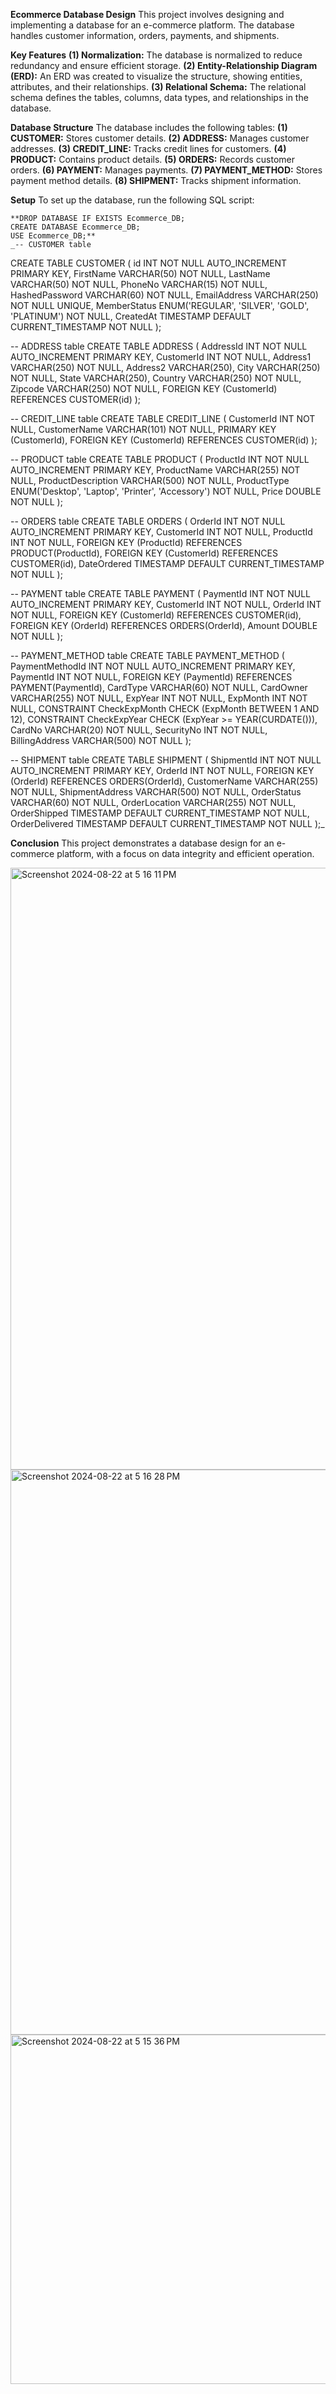 **Ecommerce Database Design**
  This project involves designing and implementing a database for an e-commerce platform. The database handles customer information, orders, payments, and shipments.

**Key Features**
  **(1) Normalization:** The database is normalized to reduce redundancy and ensure efficient storage.
  **(2) Entity-Relationship Diagram (ERD):** An ERD was created to visualize the structure, showing entities, attributes, and their relationships.
  **(3) Relational Schema:** The relational schema defines the tables, columns, data types, and relationships in the database.

**Database Structure**
The database includes the following tables:
  **(1) CUSTOMER:** Stores customer details.
  **(2) ADDRESS:** Manages customer addresses.
  **(3) CREDIT_LINE:** Tracks credit lines for customers.
  **(4) PRODUCT:** Contains product details.
  **(5) ORDERS:** Records customer orders.
  **(6) PAYMENT:** Manages payments.
  **(7) PAYMENT_METHOD:** Stores payment method details.
  **(8) SHIPMENT:** Tracks shipment information.
  
**Setup**
  To set up the database, run the following SQL script:
  
    **DROP DATABASE IF EXISTS Ecommerce_DB;
    CREATE DATABASE Ecommerce_DB;
    USE Ecommerce_DB;**
    _-- CUSTOMER table
CREATE TABLE CUSTOMER (
    id INT NOT NULL AUTO_INCREMENT PRIMARY KEY,
    FirstName VARCHAR(50) NOT NULL,
    LastName VARCHAR(50) NOT NULL,
    PhoneNo VARCHAR(15) NOT NULL,
    HashedPassword VARCHAR(60) NOT NULL,
    EmailAddress VARCHAR(250) NOT NULL UNIQUE,
    MemberStatus ENUM('REGULAR', 'SILVER', 'GOLD', 'PLATINUM') NOT NULL,
    CreatedAt TIMESTAMP DEFAULT CURRENT_TIMESTAMP NOT NULL
);

-- ADDRESS table
CREATE TABLE ADDRESS (
    AddressId INT NOT NULL AUTO_INCREMENT PRIMARY KEY,
    CustomerId INT NOT NULL,
    Address1 VARCHAR(250) NOT NULL,
    Address2 VARCHAR(250),
    City VARCHAR(250) NOT NULL,
    State VARCHAR(250),
    Country VARCHAR(250) NOT NULL,
    Zipcode VARCHAR(250) NOT NULL,
    FOREIGN KEY (CustomerId) REFERENCES CUSTOMER(id)
);

-- CREDIT_LINE table
CREATE TABLE CREDIT_LINE (
    CustomerId INT NOT NULL,
    CustomerName VARCHAR(101) NOT NULL, 
    PRIMARY KEY (CustomerId),
    FOREIGN KEY (CustomerId) REFERENCES CUSTOMER(id)
);


-- PRODUCT table
CREATE TABLE PRODUCT (
    ProductId INT NOT NULL AUTO_INCREMENT PRIMARY KEY,
    ProductName VARCHAR(255) NOT NULL,
    ProductDescription VARCHAR(500) NOT NULL,
    ProductType ENUM('Desktop', 'Laptop', 'Printer', 'Accessory') NOT NULL,
    Price DOUBLE NOT NULL
);

-- ORDERS table
CREATE TABLE ORDERS (
    OrderId INT NOT NULL AUTO_INCREMENT PRIMARY KEY,
    CustomerId INT NOT NULL,
    ProductId INT NOT NULL,
    FOREIGN KEY (ProductId) REFERENCES PRODUCT(ProductId),
    FOREIGN KEY (CustomerId) REFERENCES CUSTOMER(id),
    DateOrdered TIMESTAMP DEFAULT CURRENT_TIMESTAMP NOT NULL
);

-- PAYMENT table
CREATE TABLE PAYMENT (
    PaymentId INT NOT NULL AUTO_INCREMENT PRIMARY KEY,
    CustomerId INT NOT NULL,
    OrderId INT NOT NULL,
    FOREIGN KEY (CustomerId) REFERENCES CUSTOMER(id),
    FOREIGN KEY (OrderId) REFERENCES ORDERS(OrderId),
    Amount DOUBLE NOT NULL
);

-- PAYMENT_METHOD table
CREATE TABLE PAYMENT_METHOD (
    PaymentMethodId INT NOT NULL AUTO_INCREMENT PRIMARY KEY,
    PaymentId INT NOT NULL,
    FOREIGN KEY (PaymentId) REFERENCES PAYMENT(PaymentId),
    CardType VARCHAR(60) NOT NULL,
    CardOwner VARCHAR(255) NOT NULL,
    ExpYear INT NOT NULL,
    ExpMonth INT NOT NULL,
    CONSTRAINT CheckExpMonth CHECK (ExpMonth BETWEEN 1 AND 12),
    CONSTRAINT CheckExpYear CHECK (ExpYear >= YEAR(CURDATE())),
    CardNo VARCHAR(20) NOT NULL,
    SecurityNo INT NOT NULL,
    BillingAddress VARCHAR(500) NOT NULL
);

-- SHIPMENT table
CREATE TABLE SHIPMENT (
    ShipmentId INT NOT NULL AUTO_INCREMENT PRIMARY KEY,
    OrderId INT NOT NULL,
    FOREIGN KEY (OrderId) REFERENCES ORDERS(OrderId),
    CustomerName VARCHAR(255) NOT NULL,
    ShipmentAddress VARCHAR(500) NOT NULL,
    OrderStatus VARCHAR(60) NOT NULL,
    OrderLocation VARCHAR(255) NOT NULL,
    OrderShipped TIMESTAMP DEFAULT CURRENT_TIMESTAMP NOT NULL,
	OrderDelivered TIMESTAMP DEFAULT CURRENT_TIMESTAMP NOT NULL
);_
    
**Conclusion**
This project demonstrates a database design for an e-commerce platform, with a focus on data integrity and efficient operation.

<img width="963" alt="Screenshot 2024-08-22 at 5 16 11 PM" src="https://github.com/user-attachments/assets/73ec9c0f-2991-47f9-8596-c2df1eb36f93">
<img width="904" alt="Screenshot 2024-08-22 at 5 16 28 PM" src="https://github.com/user-attachments/assets/3b5cda6c-3e8b-48a5-90ca-6883721892fa">
<img width="559" alt="Screenshot 2024-08-22 at 5 15 36 PM" src="https://github.com/user-attachments/assets/b54e6202-b437-4f2a-9ec2-4a9a7155488f">
